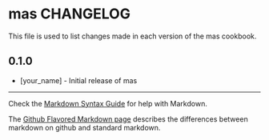 # mas CHANGELOG

This file is used to list changes made in each version of the mas cookbook.

## 0.1.0
- [your_name] - Initial release of mas

- - -
Check the [Markdown Syntax Guide](http://daringfireball.net/projects/markdown/syntax) for help with Markdown.

The [Github Flavored Markdown page](http://github.github.com/github-flavored-markdown/) describes the differences between markdown on github and standard markdown.
